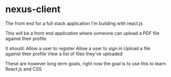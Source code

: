# nexus-client
The front end for a full stack application I'm building with react.js

This will be a front end application where someone can upload a PDF file against their profile

It should:
Allow a user to register
Allow a user to sign in
Upload a file against their profile
View a list of files they've uploaded

These are however long term goals, right now the goal is to use this to learn React.js and CSS